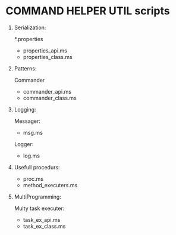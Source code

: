 # COMMAND HELPER UTIL scripts

1. Serialization:

    *.properties
      - properties_api.ms
      - properties_class.ms

2. Patterns:

    Commander
      - commander_api.ms
      - commander_class.ms

3. Logging:

    Messager:
      - msg.ms

    Logger:
      - log.ms

4. Usefull procedurs:
    - proc.ms
    - method_executers.ms

5. MultiProgramming:

    Multy task executer:
      - task_ex_api.ms
      - task_ex_class.ms
